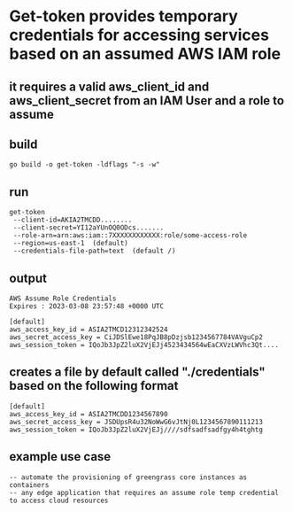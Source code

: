 # Get-token provides temporary credentials for accessing services based on an assumed AWS IAM role
## it requires a valid aws_client_id and aws_client_secret from an IAM User and a role to assume


## build
```console
go build -o get-token -ldflags "-s -w"
```
## run
```console
get-token
 --client-id=AKIA2TMCDD........
 --client-secret=YI12aYUnOQ0ODcs.......
 --role-arn=arn:aws:iam::7XXXXXXXXXXXX:role/some-access-role
 --region=us-east-1  (default) 
 --credentials-file-path=text  (default /)
```
## output
```console
AWS Assume Role Credentials
Expires : 2023-03-08 23:57:48 +0000 UTC

[default]
aws_access_key_id = ASIA2TMCD12312342524
aws_secret_access_key = CiJDSlEwe18PqJB8pDzjsb1234567784VAVguCp2
aws_session_token = IQoJb3JpZ2luX2VjEJj4523434564wEaCXVzLWVhc3Qt....
```

## creates a file by default called "./credentials" based on the following format

```console
[default]
aws_access_key_id = ASIA2TMCDD1234567890
aws_secret_access_key = JSDUpsR4u32NoWwG6vJtNj0L1234567890111213
aws_session_token = IQoJb3JpZ2luX2VjEJj////sdfsadfsadfgy4h4tghtg
```

## example use case
    -- automate the provisioning of greengrass core instances as containers
    -- any edge application that requires an assume role temp credential to access cloud resources



